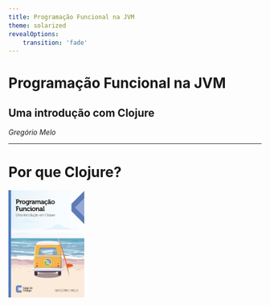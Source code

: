 ```yaml
---
title: Programação Funcional na JVM
theme: solarized
revealOptions:
    transition: 'fade'
---
```

# Programação Funcional na JVM

## Uma introdução com Clojure

_Gregório Melo_

---

# Por que Clojure?

<img alt="Capa do livro Programação Funcional: Uma introdução em Clojure" src="./img/livro.jpg" width="30%" />
